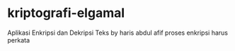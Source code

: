 # kriptografi-elgamal
Aplikasi Enkripsi dan Dekripsi Teks by haris abdul afif
proses enkripsi harus perkata
